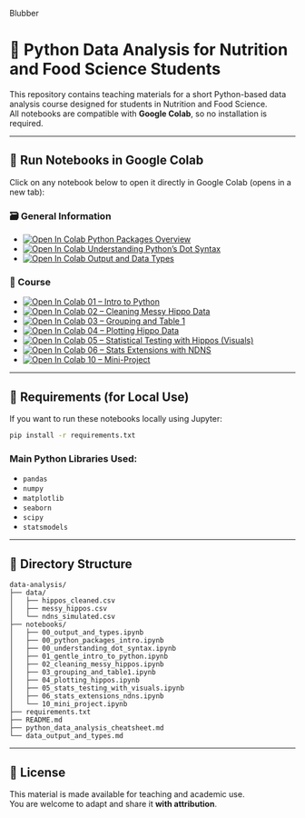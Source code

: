 Blubber
# 🧪 Python Data Analysis for Nutrition and Food Science Students

This repository contains teaching materials for a short Python-based data analysis course designed for students in Nutrition and Food Science.  
All notebooks are compatible with **Google Colab**, so no installation is required.

---

## 🚀 Run Notebooks in Google Colab

Click on any notebook below to open it directly in Google Colab (opens in a new tab):

### 🗃️ General Information

- <a href="https://colab.research.google.com/github/ggkuhnle/data-analysis/blob/main/notebooks/00_python_packages_intro.ipynb" target="_blank"><img src="https://colab.research.google.com/assets/colab-badge.svg" alt="Open In Colab"/> Python Packages Overview</a>
- <a href="https://colab.research.google.com/github/ggkuhnle/data-analysis/blob/main/notebooks/00_understanding_dot_syntax.ipynb" target="_blank"><img src="https://colab.research.google.com/assets/colab-badge.svg" alt="Open In Colab"/> Understanding Python’s Dot Syntax</a>
- <a href="https://colab.research.google.com/github/ggkuhnle/data-analysis/blob/main/notebooks/00_output_and_types.ipynb" target="_blank"><img src="https://colab.research.google.com/assets/colab-badge.svg" alt="Open In Colab"/> Output and Data Types</a>

### 🐾 Course

- <a href="https://colab.research.google.com/github/ggkuhnle/data-analysis/blob/main/notebooks/01_gentle_intro_to_python.ipynb" target="_blank"><img src="https://colab.research.google.com/assets/colab-badge.svg" alt="Open In Colab"/> 01 – Intro to Python</a>
- <a href="https://colab.research.google.com/github/ggkuhnle/data-analysis/blob/main/notebooks/02_cleaning_messy_hippos.ipynb" target="_blank"><img src="https://colab.research.google.com/assets/colab-badge.svg" alt="Open In Colab"/> 02 – Cleaning Messy Hippo Data</a>
- <a href="https://colab.research.google.com/github/ggkuhnle/data-analysis/blob/main/notebooks/03_grouping_and_table1.ipynb" target="_blank"><img src="https://colab.research.google.com/assets/colab-badge.svg" alt="Open In Colab"/> 03 – Grouping and Table 1</a>
- <a href="https://colab.research.google.com/github/ggkuhnle/data-analysis/blob/main/notebooks/04_plotting_hippos.ipynb" target="_blank"><img src="https://colab.research.google.com/assets/colab-badge.svg" alt="Open In Colab"/> 04 – Plotting Hippo Data</a>
- <a href="https://colab.research.google.com/github/ggkuhnle/data-analysis/blob/main/notebooks/05_stats_testing_with_visuals.ipynb" target="_blank"><img src="https://colab.research.google.com/assets/colab-badge.svg" alt="Open In Colab"/> 05 – Statistical Testing with Hippos (Visuals)</a>
- <a href="https://colab.research.google.com/github/ggkuhnle/data-analysis/blob/main/notebooks/06_stats_extensions_ndns.ipynb" target="_blank"><img src="https://colab.research.google.com/assets/colab-badge.svg" alt="Open In Colab"/> 06 – Stats Extensions with NDNS</a>
- <a href="https://colab.research.google.com/github/ggkuhnle/data-analysis/blob/main/notebooks/10_mini_project.ipynb" target="_blank"><img src="https://colab.research.google.com/assets/colab-badge.svg" alt="Open In Colab"/> 10 – Mini-Project</a>

---

## 🧰 Requirements (for Local Use)

If you want to run these notebooks locally using Jupyter:

```bash
pip install -r requirements.txt
```

### Main Python Libraries Used:
- `pandas`
- `numpy`
- `matplotlib`
- `seaborn`
- `scipy`
- `statsmodels`

---

## 📂 Directory Structure

```
data-analysis/
├── data/
│   ├── hippos_cleaned.csv
│   ├── messy_hippos.csv
│   └── ndns_simulated.csv
├── notebooks/
│   ├── 00_output_and_types.ipynb
│   ├── 00_python_packages_intro.ipynb
│   ├── 00_understanding_dot_syntax.ipynb
│   ├── 01_gentle_intro_to_python.ipynb
│   ├── 02_cleaning_messy_hippos.ipynb
│   ├── 03_grouping_and_table1.ipynb
│   ├── 04_plotting_hippos.ipynb
│   ├── 05_stats_testing_with_visuals.ipynb
│   ├── 06_stats_extensions_ndns.ipynb
│   └── 10_mini_project.ipynb
├── requirements.txt
├── README.md
├── python_data_analysis_cheatsheet.md
└── data_output_and_types.md
```

---

## 📝 License

This material is made available for teaching and academic use.  
You are welcome to adapt and share it **with attribution**.
